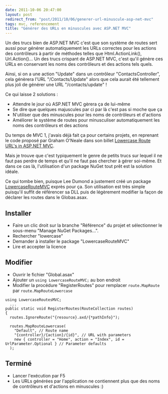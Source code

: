 ```yaml
---
date: 2011-10-06 20:47:00
layout: post
redirect_from: "post/2011/10/06/generer-url-minuscule-asp-net-mvc"
tags: mvc, referencement
title: "Générer des URLs en minuscules avec ASP.NET MVC"
---
```


Un des trucs bien de ASP.NET MVC c'est que son système de routes sert aussi
pour générer automatiquement les URLs correctes pour les actions des
contrôleurs à partir de méthodes telles que Html.ActionLink(), Url.Action()… Un
des trucs crispant de ASP.NET MVC, c'est qu'il génère ces URLs en conservant
les noms des contrôleurs et des actions tels quels.

Ainsi, si on a une action "Update" dans un contrôleur "ContactsController",
cela génèrera l'URL "/Contacts/Update" alors que cela aurait été tellement plus
joli de générer une URL "/contacts/update" !

Ce qui laisse 2 solutions :

* Attendre le jour où ASP.NET MVC gèrera ça de lui-même
* Se dire que quelques majuscules par ci par là c'est pas si moche que
ça
* N'utiliser que des minuscules pour les noms de contrôleurs et
d'actions
* Améliorer le système de routes pour minusculiser automatiquement les noms
des contrôleurs et des actions

Du temps de MVC 1, j'avais déjà fait ça pour certains projets, en reprenant
le code proposé par Graham O'Neale dans son billet [Lowercase Route URL's in ASP.NET MVC](http://goneale.com/2008/12/19/lowercase-route-urls-in-aspnet-mvc/).

Mais je trouve que c'est typiquement le genre de petits trucs sur lequel il
ne faut pas perdre de temps et qu'il ne faut pas chercher à gérer soi-même. Et
dans ce cas là, l'utilisation d'un package NuGet tout prêt est la solution
idéale.

Ce qui tombe bien, puisque Lee Dumond a justement créé un package [LowercaseRouteMVC](http://nuget.org/List/Packages/LowercaseRoutesMVC) exprès pour ça. Son utilisation est très simple
puisqu'il suffit de référencer sa DLL puis de légèrement modifier la façon de
déclarer les routes dans le Globas.asax.

## Installer

* Faire un clic droit sur la branche "Référence" du projet et sélectionner le
sous-menu "Manage NuGet Packages…".
* Rechercher "lowercase"
* Demander à installer le package "LowercaseRouteMVC"
* Lire et accepter la licence

## Modifier

* Ouvrir le fichier "Global.asax"
* Ajouter un `using LowercaseRouteMVC;` au bon endroit
* Modifier la procédure "RegisterRoutes" pour remplacer
`route.MapRoute` par `route.MapRouteLowercase`

```
using LowercaseRoutesMVC;
  ...
public static void RegisterRoutes(RouteCollection routes)
{
  routes.IgnoreRoute("{resource}.axd/{*pathInfo}");

  routes.MapRouteLowercase(
    "Default", // Route name
    "{controller}/{action}/{id}", // URL with parameters
    new { controller = "Home", action = "Index", id = UrlParameter.Optional } // Parameter defaults
  );
```

## Terminé

* Lancer l'exécution par F5
* Les URLs générées par l'application ne contiennent plus que des noms de
contrôleurs et d'actions en minuscules :)

